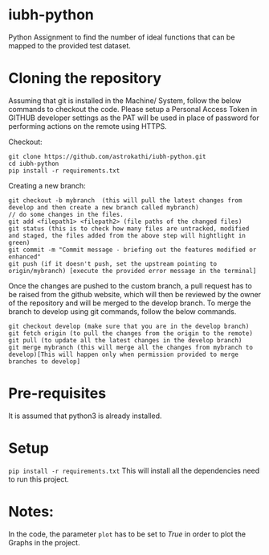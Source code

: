 # iubh-python
Python Assignment to find the number of ideal functions that can be mapped to the provided test dataset.

# Cloning the repository
Assuming that git is installed in the Machine/ System, follow the below commands to checkout the code.
Please setup a Personal Access Token in GITHUB developer settings as the PAT will be used in place of password for performing actions on the remote using HTTPS.

Checkout:
```
git clone https://github.com/astrokathi/iubh-python.git
cd iubh-python
pip install -r requirements.txt
```

Creating a new branch:
```
git checkout -b mybranch  (this will pull the latest changes from develop and then create a new branch called mybranch)
// do some changes in the files.
git add <filepath1> <filepath2> (file paths of the changed files)
git status (this is to check how many files are untracked, modified and staged, the files added from the above step will hightlight in green)
git commit -m "Commit message - briefing out the features modified or enhanced"
git push (if it doesn't push, set the upstream pointing to origin/mybranch) [execute the provided error message in the terminal]
```
Once the changes are pushed to the custom branch, a pull request has to be raised from the github website, which will then be reviewed by the owner of the repository and will be merged to the develop branch.
To merge the branch to develop using git commands, follow the below commands.

```
git checkout develop (make sure that you are in the develop branch)
git fetch origin (to pull the changes from the origin to the remote)
git pull (to update all the latest changes in the develop branch)
git merge mybranch (this will merge all the changes from mybranch to develop)[This will happen only when permission provided to merge branches to develop]
```


# Pre-requisites
It is assumed that python3 is already installed.

# Setup
`pip install -r requirements.txt`
This will install all the dependencies need to run this project.


# Notes:
In the code, the parameter `plot` has to be set to *True* in order to plot the Graphs in the project.
